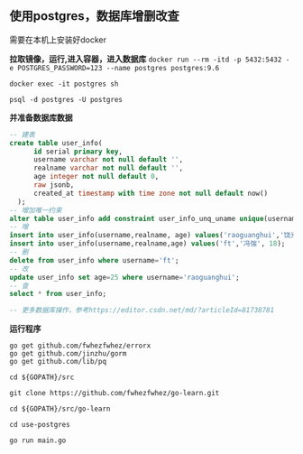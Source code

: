 ## 使用postgres，数据库增删改查
需要在本机上安装好docker

**拉取镜像，运行,进入容器，进入数据库**
`docker run --rm -itd -p 5432:5432 -e POSTGRES_PASSWORD=123 --name postgres postgres:9.6`

`docker exec -it postgres sh`

`psql -d postgres -U postgres`

**并准备数据库数据**
```sql
-- 建表
create table user_info(
      id serial primary key,
      username varchar not null default '',
      realname varchar not null default '',
      age integer not null default 0,
      raw jsonb,
      created_at timestamp with time zone not null default now()
  );
-- 增加唯一约束
alter table user_info add constraint user_info_unq_uname unique(username);
-- 增
insert into user_info(username,realname, age) values('raoguanghui','饶光辉', 35);
insert into user_info(username,realname,age) values('ft','冯弢', 18);
-- 删
delete from user_info where username='ft';
-- 改
update user_info set age=25 where username='raoguanghui';
-- 查
select * from user_info;

-- 更多数据库操作，参考https://editor.csdn.net/md/?articleId=81738781
```

**运行程序**
```
go get github.com/fwhezfwhez/errorx
go get github.com/jinzhu/gorm
go get github.com/lib/pq
```

`cd ${GOPATH}/src`

`git clone https://github.com/fwhezfwhez/go-learn.git`

`cd ${GOPATH}/src/go-learn`

`cd use-postgres`

`go run main.go`

